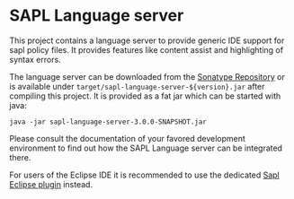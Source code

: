 # SAPL Language server

This project contains a language server to provide generic IDE support for sapl policy files.
It provides features like content assist and highlighting of syntax errors.

The language server can be downloaded from the
[Sonatype Repository](https://s01.oss.sonatype.org/content/repositories/snapshots/io/sapl/sapl-language-server/3.0.0-SNAPSHOT/)
or is available under `target/sapl-language-server-${version}.jar` after compiling this project.
It is provided as a fat jar which can be started with java:
```shell
java -jar sapl-language-server-3.0.0-SNAPSHOT.jar
```

Please consult the documentation of your favored development environment to find out how the SAPL Language server can
be integrated there.

For users of the Eclipse IDE it is recommended to use the dedicated
[Sapl Eclipse plugin](https://marketplace.eclipse.org/content/sapl-eclipse-plug) instead.
